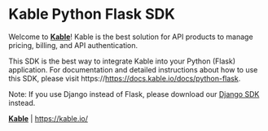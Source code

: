 # Kable Python Flask SDK

Welcome to **[Kable](https://kable.io)**! Kable is the best solution for API products to manage pricing, billing, and API authentication.

This SDK is the best way to integrate Kable into your Python (Flask) application. For documentation and detailed instructions about how to use this SDK, please visit https://https://docs.kable.io/docs/python-flask.

Note: If you use Django instead of Flask, please download our [Django SDK](https://pypi.org/project/kable-python-django) instead.

**[Kable](https://kable.io)** | https://kable.io/
